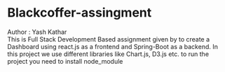 # Blackcoffer-assingment
Author : Yash Kathar
<br>
This is Full Stack Development Based assignment given by to create a Dashboard using react.js as a frontend and Spring-Boot as a backend. In this project we use different libraries like Chart.js, D3.js etc. to run the project you need to install node_module

